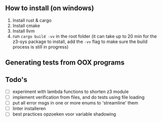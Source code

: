 ## How to install (on windows)
1. Install rust & cargo
2. Install cmake 
3. Install llvm
4. run `cargo build -vv` in the root folder (it can take up to 20 min for the z3-sys package to install, add the `-vv` flag to make sure the build process is still in progress)

## Generating tests from OOX programs


## Todo's
- [ ] experiment with lambda functions to shorten z3 module
- [ ] implement verification from files, and do tests using file loading
- [ ] put all error msgs in one or more enums to 'streamline' them
- [ ] linter installeren
- [ ] best practices opzoeken voor variable shadowing